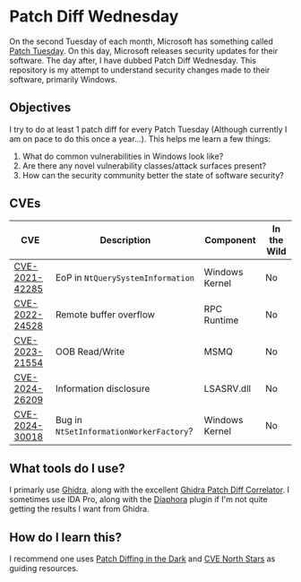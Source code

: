 # Patch Diff Wednesday
On the second Tuesday of each month, Microsoft has something called [Patch Tuesday](https://en.wikipedia.org/wiki/Patch_Tuesday). On this day, Microsoft releases security updates for their software. The day after, I have dubbed Patch Diff Wednesday. This repository is my attempt to understand security changes made to their software, primarily Windows. 

## Objectives
I try to do at least 1 patch diff for every Patch Tuesday (Although currently I am on pace to do this once a year...). This helps me learn a few things:
1. What do common vulnerabilities in Windows look like?
2. Are there any novel vulnerability classes/attack surfaces present?
3. How can the security community better the state of software security?

## CVEs

| CVE                                                | Description                             | Component      | In the Wild |
| -------------------------------------------------- | --------------------------------------- | -------------- | ----------- |
| [CVE-2021-42285](Windows/CVE-2021-42285/README.md) | EoP in `NtQuerySystemInformation`       | Windows Kernel | No          |
| [CVE-2022-24528](Windows/CVE-2022-24528/README.md) | Remote buffer overflow                  | RPC Runtime    | No          |
| [CVE-2023-21554](Windows/CVE-2023-21554/README.md) | OOB Read/Write                          | MSMQ           | No          |
| [CVE-2024-26209](Windows/CVE-2024-26209/README.md) | Information disclosure                  | LSASRV.dll     | No          |
| [CVE-2024-30018](Windows/CVE-2024-30018/README.md) | Bug in `NtSetInformationWorkerFactory`? | Windows Kernel | No          |


## What tools do I use?
I primarly use [Ghidra](https://github.com/NationalSecurityAgency/ghidra), along with the excellent [Ghidra Patch Diff Correlator](https://github.com/clearbluejar/ghidra-patchdiff-correlator). I sometimes use IDA Pro, along with the [Diaphora](https://github.com/joxeankoret/diaphora) plugin if I'm not quite getting the results I want from Ghidra.

## How do I learn this?
I recommend one uses [Patch Diffing in the Dark](https://github.com/VulnerabilityResearchCentre/patch-diffing-in-the-dark)  and [CVE North Stars](https://cve-north-stars.github.io) as guiding resources.
